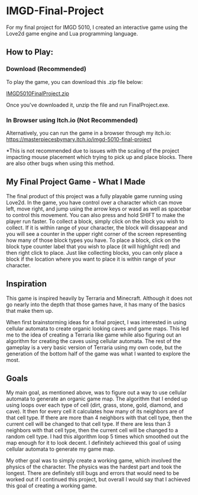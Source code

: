 # IMGD-Final-Project
For my final project for IMGD 5010, I created an interactive game using the Love2d game engine and Lua programming language.

## How to Play:
### Download (Recommended)
To play the game, you can download this .zip file below: 

[IMGD5010FinalProject.zip](https://github.com/user-attachments/files/20096126/IMGD5010FinalProject.zip)

Once you've downloaded it, unzip the file and run FinalProject.exe.

### In Browser using Itch.io (Not Recommended)

Alternatively, you can run the game in a browser through my itch.io: https://masterpiecesbymary.itch.io/imgd-5010-final-project

*This is not recommended due to issues with the scaling of the project impacting mouse placement which trying to pick up and place blocks. There are also other bugs when using this method.

## My Final Project Game - What I Made
The final product of this project was a fully playable game running using Love2d. In the game, you have control over a character which can move left, move right, and jump using the arrow keys or wasd as well as spacebar to control this movement. You can also press and hold SHIFT to make the player run faster. To collect a block, simply click on the block you wish to collect. If it is within range of your character, the block will dissappear and you will see a counter in the upper right corner of the screen representing how many of those block types you have. To place a block, click on the block type counter label that you wish to place (it will highlight red) and then right click to place. Just like collecting blocks, you can only place a block if the location where you want to place it is within range of your character.

## Inspiration
This game is inspired heavily by Terraria and Minecraft. Although it does not go nearly into the depth that those games have, it has many of the basics that make them up. 

When first brainstorming ideas for a final project, I was interested in using cellular automata to create organic looking caves and game maps. This led me to the idea of creating a Terraria like game while also figuring out an algorithm for creating the caves using cellular automata. The rest of the gameplay is a very basic version of Terraria using my own code, but the generation of the bottom half of the game was what I wanted to explore the most.

## Goals
My main goal, as mentioned above, was to figure out a way to use cellular automata to generate an organic game map. The algorithm that I ended up using loops over each type of cell (dirt, grass, stone, gold, diamond, and cave). It then for every cell it calculates how many of its neighbors are of that cell type. If there are more than 4 neighbors with that cell type, then the current cell will be changed to that cell type. If there are less than 3 neighbors with that cell type, then the current cell will be changed to a random cell type. I had this algorithm loop 5 times which smoothed out the map enough for it to look decent. I definitely achieved this goal of using cellular automata to generate my game map.

My other goal was to simply create a working game, which involved the physics of the character. The physics was the hardest part and took the longest. There are definitely still bugs and errors that would need to be worked out if I continued this project, but overall I would say that I achieved this goal of creating a working game.
